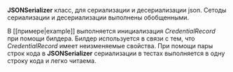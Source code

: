 **JSONSerializer** класс, для сериализации и десериализации json. Сетоды сериализации и десериализации выполнены обобщенными.

В [[примере|example]] выполняется инициализация _CredentialRecord_ при помощи билдера. Билдер используется в связи с тем, что _CredentialRecord_ имеет неизменяемые свойства.
При помощи пары строк кода в **JSONSerializer** сериализации в тестах выполняется в одну строку кода и легко читаема.